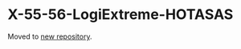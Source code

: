 # X-55-56-LogiExtreme-HOTASAS
Moved to [new repository](https://github.com/Chadarius/sc-config/tree/main/Profiles/x55-x56-LogiExtrm).
